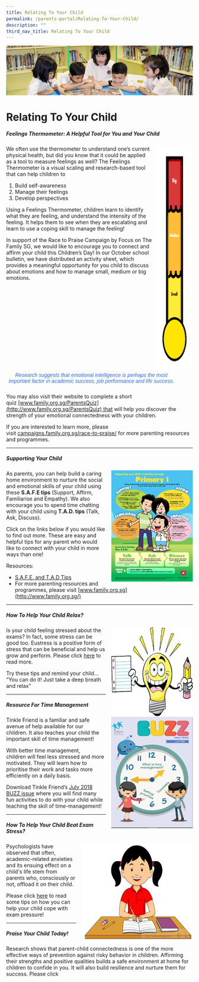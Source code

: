 ```yaml
---
title: Relating To Your Child
permalink: /parents-portal/Relating-To-Your-Child/
description: ""
third_nav_title: Relating To Your Child
---
```

![](/images/banner.gif)

  
  
# Relating To Your Child


##### Feelings Thermometer: A Helpful Tool for You and Your Child

<img src="/images/Thermometer.png" style="width:100px;height:600px;margin-left:10px;" align = "right">

We often use the thermometer to understand one’s current physical health, but did you know that it could be applied as a tool to measure feelings as well? The Feelings Thermometer is a visual scaling and research-based tool that can help children to  
  
1.  Build self-awareness
2.  Manage their feelings
3.  Develop perspectives

Using a Feelings Thermometer, children learn to identify what they are feeling, and understand the intensity of the feeling. It helps them to see when they are escalating and learn to use a coping skill to manage the feeling!  
  
In support of the Race to Praise Campaign by Focus on The Family SG, we would like to encourage you to connect and affirm your child this Children’s Day! In our October school bulletin, we have distributed an activity sheet, which provides a meaningful opportunity for you child to discuss about emotions and how to manage small, medium or big emotions.


<style type="text/css">
.tg  {border-collapse:collapse;border-spacing:0;}
.tg td{border-color:black;border-style:solid;border-width:1px;font-family:Arial, sans-serif;font-size:14px;
  overflow:hidden;padding:10px 5px;word-break:normal;}
.tg th{border-color:black;border-style:solid;border-width:1px;font-family:Arial, sans-serif;font-size:14px;
  font-weight:normal;overflow:hidden;padding:10px 5px;word-break:normal;}
.tg .tg-8jgo{border-color:#ffffff;text-align:center;vertical-align:top}
</style>
<table class="tg" style="undefined;table-layout: fixed; width: 460px">
<colgroup>
<col style="width: 460px">
</colgroup>
<thead>
  <tr>
    <td class="tg-8jgo"><span style="font-style:italic;color:#2E6EE0">Research suggests that emotional intelligence is perhaps the most </span><span style="font-weight:400;font-style:italic;color:#2E6EE0">important factor in academic success, job performance and life success.</span></td>
  </tr>
</thead>
</table>

You may also visit their website to complete a short quiz [www.family.org.sg/ParentsQuiz](http://www.family.org.sg/ParentsQuiz) that will help you discover the strength of your emotional connectedness with your children.  
  
If you are interested to learn more, please visit [campaigns.family.org.sg/race-to-praise/](http://campaigns.family.org.sg/race-to-praise/) for more parenting resources and programmes.

---

##### Supporting Your Child

<img src="/images/Support.jpg" style="width:220px;height:300px;margin-left:15px;" align = "right">

As parents, you can help build a caring home environment to nurture the social and emotional skills of your child using these **S.A.F.E tips** (Support, Affirm, Familiarise and Empathy). We also encourage you to spend time chatting with your child using **T.A.D. tips** (Talk, Ask, Discuss).  
  
Click on the links below if you would like to find out more. These are easy and helpful tips for any parent who would like to connect with your child in more ways than one!  
  
Resources:  

*   [S.A.F.E. and T.A.D Tips](https://junyuanpri-moe-edu-sg-admin.cwp.sg/qql/slot/u499/Relating%20to%20your%20child/1.%20Transition%20Pri%20and%20Sec-page-001.jpg)
*   For more parenting resources and programmes, please visit [www.family.org.sg](http://www.family.org.sg/)

---

##### **How To Help Your Child Relax?**


<img src="/images/Relax.png" style="width:220px;height:240px;margin-left:15px;" align = "right">


Is your child feeling stressed about the exams? In fact, some stress can be good too. Eustress is a positive form of stress that can be beneficial and help us grow and perform. Please click [here](/parents-portal/Relating-To-Your-Child/How-To-Help-My-Child-Relax/) to read more.  
  
  
Try these tips and remind your child… “You can do it! Just take a deep breath and relax”

---

##### **Resource For Time Management**

<img src="/images/Resource.png" style="width:220px;height:300px;margin-left:15px;" align = "right">

Tinkle Friend is a familiar and safe avenue of help available for our children. It also teaches your child the important skill of time management!

  

With better time management, children will feel less stressed and more motivated. They will learn how to prioritise their work and tasks more efficiently on a daily basis.

  

Download Tinkle Friend’s [July 2018 BUZZ issue](/files/BUZZ%20July%202018.pdf) where you will find many fun activities to do with your child while teaching the skill of time-management!

---

##### **How To Help Your Child Beat Exam Stress?**

<img src="/images/Help.png" style="width:300px;height:270px;margin-left:15px;" align = "right">

Psychologists have observed that often, academic-related anxieties and its ensuing effect on a child's life stem from parents who, consciously or not, offload it on their child.

Please click [here](/parents-portal/Relating-To-Your-Child/How-To-Help-Your-Child-Beat-Exam-Stress/) to read some tips on how you can help your child cope with exam pressure!

---

##### **Praise Your Child Today!**

Research shows that parent-child connectedness is one of the more effective ways of prevention against risky behavior in children. Affirming their strengths and positive qualities builds a safe environment at home for children to confide in you. It will also build resilience and nurture them for success. Please click